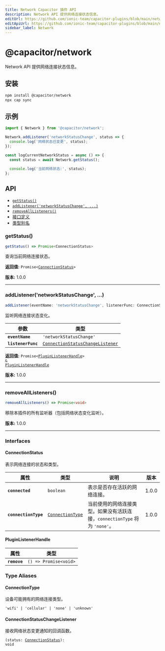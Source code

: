 ```yaml
---
title: Network Capacitor 插件 API
description: Network API 提供网络连接状态信息。
editUrl: https://github.com/ionic-team/capacitor-plugins/blob/main/network/README.md
editApiUrl: https://github.com/ionic-team/capacitor-plugins/blob/main/network/src/definitions.ts
sidebar_label: Network
---
```


# @capacitor/network

Network API 提供网络连接状态信息。

## 安装

```bash
npm install @capacitor/network
npx cap sync
```

## 示例

```typescript
import { Network } from '@capacitor/network';

Network.addListener('networkStatusChange', status => {
  console.log('网络状态已变更', status);
});

const logCurrentNetworkStatus = async () => {
  const status = await Network.getStatus();

  console.log('当前网络状态:', status);
};
```

## API

<docgen-index>

* [`getStatus()`](#getstatus)
* [`addListener('networkStatusChange', ...)`](#addlistenernetworkstatuschange-)
* [`removeAllListeners()`](#removealllisteners)
* [接口定义](#interfaces)
* [类型别名](#type-aliases)

</docgen-index>

<docgen-api>


### getStatus()

```typescript
getStatus() => Promise<ConnectionStatus>
```

查询当前网络连接状态。

**返回值:** <code>Promise&lt;<a href="#connectionstatus">ConnectionStatus</a>&gt;</code>

**版本:** 1.0.0

--------------------


### addListener('networkStatusChange', ...)

```typescript
addListener(eventName: 'networkStatusChange', listenerFunc: ConnectionStatusChangeListener) => Promise<PluginListenerHandle> & PluginListenerHandle
```

监听网络连接状态变化。

| 参数                | 类型                                                                                      |
| ------------------- | ----------------------------------------------------------------------------------------- |
| **`eventName`**     | <code>'networkStatusChange'</code>                                                        |
| **`listenerFunc`**  | <code><a href="#connectionstatuschangelistener">ConnectionStatusChangeListener</a></code> |

**返回值:** <code>Promise&lt;<a href="#pluginlistenerhandle">PluginListenerHandle</a>&gt; & <a href="#pluginlistenerhandle">PluginListenerHandle</a></code>

**版本:** 1.0.0

--------------------


### removeAllListeners()

```typescript
removeAllListeners() => Promise<void>
```

移除本插件的所有监听器（包括网络状态变化监听）。

**版本:** 1.0.0

--------------------


### Interfaces


#### ConnectionStatus

表示网络连接的状态和类型。

| 属性                   | 类型                                                      | 说明                                                                                                                   | 版本 |
| ---------------------- | --------------------------------------------------------- | --------------------------------------------------------------------------------------------------------------------- | ---- |
| **`connected`**        | <code>boolean</code>                                      | 表示是否存在活跃的网络连接。                                                                                           | 1.0.0 |
| **`connectionType`**   | <code><a href="#connectiontype">ConnectionType</a></code> | 当前使用的网络连接类型。如果没有活跃连接，`connectionType` 将为 `'none'`。                                             | 1.0.0 |


#### PluginListenerHandle

| 属性           | 类型                                      |
| -------------- | ----------------------------------------- |
| **`remove`**   | <code>() =&gt; Promise&lt;void&gt;</code> |


### Type Aliases


#### ConnectionType

设备可能拥有的网络连接类型。

<code>'wifi' | 'cellular' | 'none' | 'unknown'</code>


#### ConnectionStatusChangeListener

接收网络状态变更通知的回调函数。

<code>(status: <a href="#connectionstatus">ConnectionStatus</a>): void</code>

</docgen-api>